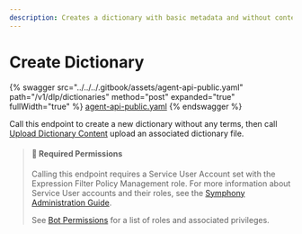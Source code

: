 ```yaml
---
description: Creates a dictionary with basic metadata and without content.
---
```


# Create Dictionary

{% swagger src="../../../.gitbook/assets/agent-api-public.yaml" path="/v1/dlp/dictionaries" method="post" expanded="true" fullWidth="true" %}
[agent-api-public.yaml](../../../.gitbook/assets/agent-api-public.yaml)
{% endswagger %}

Call this endpoint to create a new dictionary without any terms, then call [Upload Dictionary Content](upload-dictionary-content.md) upload an associated dictionary file.

> #### 🚧 Required Permissions
>
> Calling this endpoint requires a Service User Account set with the Expression Filter Policy Management role. For more information about Service User accounts and their roles, see the [Symphony Administration Guide](https://symphony.direct/).
>
> See [Bot Permissions](https://docs.developers.symphony.com/building-bots-on-symphony/configuration/bot-permissions) for a list of roles and associated privileges.
